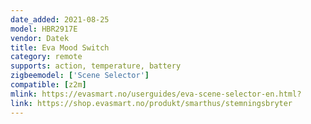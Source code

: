 ```yaml
---
date_added: 2021-08-25
model: HBR2917E
vendor: Datek
title: Eva Mood Switch
category: remote
supports: action, temperature, battery
zigbeemodel: ['Scene Selector']
compatible: [z2m]
mlink: https://evasmart.no/userguides/eva-scene-selector-en.html?
link: https://shop.evasmart.no/produkt/smarthus/stemningsbryter
---
```

